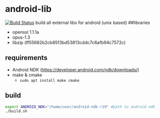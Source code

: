 # android-lib
[![Build Status](https://travis-ci.org/damaex/android-lib.svg?branch=master)](https://travis-ci.org/damaex/android-lib)
build all external libs for android (unix based)
##libraries
- openssl 1.1.1a
- opus-1.3
- libzip (ff55682b2cb85f3bd53813cddc7c6afb94c7572c)
## requirements
- Android NDK (https://developer.android.com/ndk/downloads/)
- make & cmake
	- `sudo apt install make cmake`
## build
```bash
export ANDROID_NDK="/home/user/android-ndk-r19" #path to android ndk
./build.sh
```